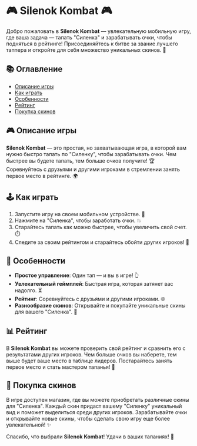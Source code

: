 # 🎮 Silenok Kombat 🎮

Добро пожаловать в **Silenok Kombat** — увлекательную мобильную игру, где ваша задача — тапать "Силенка" и зарабатывать очки, чтобы подняться в рейтинге! Присоединяйтесь к битве за звание лучшего таппера и откройте для себя множество уникальных скинов. 🌟

## 📚 Оглавление

- [Описание игры](#описание-игры)
- [Как играть](#как-играть)
- [Особенности](#особенности)
- [Рейтинг](#рейтинг)
- [Покупка скинов](#покупка-скинов)

## 🎮 Описание игры

**Silenok Kombat** — это простая, но захватывающая игра, в которой вам нужно быстро тапать по "Силенку", чтобы зарабатывать очки. Чем быстрее вы будете тапать, тем больше очков получите! 🏆 Соревнуйтесь с друзьями и другими игроками в стремлении занять первое место в рейтинге. 🌍

## 🕹️ Как играть

1. Запустите игру на своем мобильном устройстве. 📱
2. Нажмите на "Силенка", чтобы заработать очки. 💥
3. Старайтесь тапать как можно быстрее, чтобы увеличить свой счет. ⏱️
4. Следите за своим рейтингом и старайтесь обойти других игроков! 🚀

## 🌈 Особенности

- **Простое управление**: Один тап — и вы в игре! 👆
- **Увлекательный геймплей**: Быстрая игра, которая затянет вас надолго. ⏳
- **Рейтинг**: Соревнуйтесь с друзьями и другими игроками. 🌐
- **Разнообразие скинов**: Открывайте и покупайте уникальные скины для вашего "Силенка". 🎨

## 📊 Рейтинг

В **Silenok Kombat** вы можете проверить свой рейтинг и сравнить его с результатами других игроков. Чем больше очков вы наберете, тем выше будет ваше место в таблице лидеров. Постарайтесь занять первое место и стать мастером тапанья! 👑

## 🛒 Покупка скинов

В игре доступен магазин, где вы можете приобретать различные скины для "Силенка". Каждый скин придаст вашему "Силенку" уникальный вид и поможет выделиться среди других игроков. Зарабатывайте очки и открывайте новые скины, чтобы сделать свою игру еще более увлекательной! ✨


Спасибо, что выбрали **Silenok Kombat**! Удачи в ваших тапаниях! 🎉
